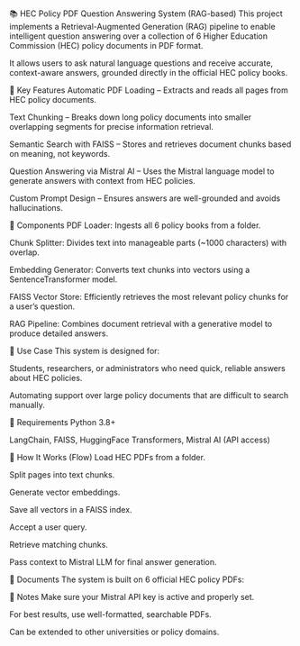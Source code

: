 📚 HEC Policy PDF Question Answering System (RAG-based)
This project implements a Retrieval-Augmented Generation (RAG) pipeline to enable intelligent question answering over a collection of 6 Higher Education Commission (HEC) policy documents in PDF format.

It allows users to ask natural language questions and receive accurate, context-aware answers, grounded directly in the official HEC policy books.

🚀 Key Features
Automatic PDF Loading – Extracts and reads all pages from HEC policy documents.

Text Chunking – Breaks down long policy documents into smaller overlapping segments for precise information retrieval.

Semantic Search with FAISS – Stores and retrieves document chunks based on meaning, not keywords.

Question Answering via Mistral AI – Uses the Mistral language model to generate answers with context from HEC policies.

Custom Prompt Design – Ensures answers are well-grounded and avoids hallucinations.

🧱 Components
PDF Loader: Ingests all 6 policy books from a folder.

Chunk Splitter: Divides text into manageable parts (~1000 characters) with overlap.

Embedding Generator: Converts text chunks into vectors using a SentenceTransformer model.

FAISS Vector Store: Efficiently retrieves the most relevant policy chunks for a user’s question.

RAG Pipeline: Combines document retrieval with a generative model to produce detailed answers.

🎯 Use Case
This system is designed for:

Students, researchers, or administrators who need quick, reliable answers about HEC policies.

Automating support over large policy documents that are difficult to search manually.

🔐 Requirements
Python 3.8+

LangChain, FAISS, HuggingFace Transformers, Mistral AI (API access)

📝 How It Works (Flow)
Load HEC PDFs from a folder.

Split pages into text chunks.

Generate vector embeddings.

Save all vectors in a FAISS index.

Accept a user query.

Retrieve matching chunks.

Pass context to Mistral LLM for final answer generation.

📄 Documents
The system is built on 6 official HEC policy PDFs:

📌 Notes
Make sure your Mistral API key is active and properly set.

For best results, use well-formatted, searchable PDFs.

Can be extended to other universities or policy domains.
